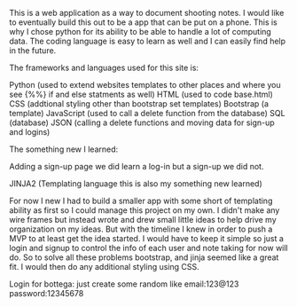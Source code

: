 This is a web application as a way to document shooting notes. I would like to eventually build this out to be a app that can be put on a phone. This is why I chose python for its ability to be able to handle a lot of computing data. The coding language is easy to learn as well and I can easily find help in the future.

The frameworks and languages used for this site is:

Python (used to extend websites templates to other places and where you see {%%} if and else statments as well)
HTML (used to code base.html)
CSS (addtional styling other than bootstrap set templates)
Bootstrap (a template)
JavaScript (used to call a delete function from the database)
SQL (database)
JSON (calling a delete functions and moving data for sign-up and logins)

The something new I learned:

Adding a sign-up page we did learn a log-in but a sign-up we did not.

JINJA2 (Templating language this is also my something new learned)

For now I new I had to build a smaller app with some short of templating ability as first so I could manage this project on my own. I didn't make any wire frames but instead wrote and drew small little ideas to help drive my organization on my ideas. But with the timeline I knew in order to push a MVP to at least get the idea started. I would have to keep it simple so just a login and signup to control the info of each user and note taking for now will do. So to solve all these problems bootstrap, and jinja seemed like a great fit. I would then do any additional styling using CSS. 

Login for bottega:
 just create some random like 
 email:123@123
 password:12345678


